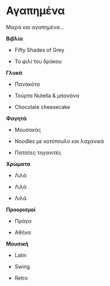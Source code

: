 # Αγαπημένα
Μικρά και αγαπημένα… 

**Βιβλία**

*	Fifty Shades of Grey

*	Το φιλί του δράκου

**Γλυκά**

*	Πανακότα

*	Τούρτα Nutella & μπανάνα

*	Chocolate cheesecake 

**Φαγητά**

*	Μουσακάς

*	Noodles με κοτόπουλο και λαχανικά

*	Πατάτες τηγανιτές

**Χρώματα**

*	Λιλά

*	Λιλά

*	Λιλά

**Προορισμοί**

*	Πράγα

*	Αθήνα

**Μουσική**

*	Latin

*	Swing

*	Retro
